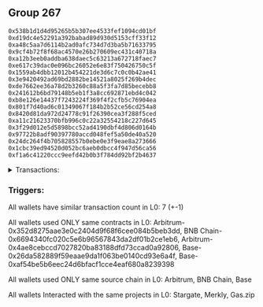 ## Group 267

```0x027854ef47602560672109cbd670b14592793001
0x538b1d1d4d95265b5b307ee4533fef1094cd01bf
0xd19dc4e52291a392babad89d930d5153cff33f12
0xa48c5aa7d6114b2ad0afc734d7d3ba5b71633795
0x9cf4b72f8f68ac4570e26b270609ec431c40718a
0xa12b3eeb0addba638daec5c63213a672718faec7
0xe617c39dac0e096bc26052e6e83f750426750c5f
0x1559ab4dbb12012b454221de3d6c7c0c0b42ae41
0x3e9420492ad69bd2882be14521a8025f269b4dec
0xde7662ee36a78d2b3260c88a5f3fa7d85becebb8
0x241612b6bd79148b5eb1f3a8cc692871ebd4c042
0xb8e126e14437f7243224f369f4f2cfb5c76904ea
0x801f7d40ad6c01349067f184b2b52ce56cd254a8
0x8420d81da972d24778c91f26390cea3f288f5ced
0xa11c21623370bfb996c0c22a32554218c227d645
0x3f29d012e5d5898bcc52ad4190dbf4d806d0164b
0x97722b8adf90397780accd048fef5a50de40a520
0x24dc264f4b705828557b0ebe0e3f9eae8a273666
0x1cbc39ed94520d052bc6aeb0dbcc4f947d56ca56
0xf1a6c41220ccc9eefd42b0b3f784dd92bf2b4637
```
<details>
<summary>Transactions:</summary>

Hashes: 

Wallet: 0x027854ef47602560672109cbd670b14592793001

       Hash: 0x311376020e48dddaa43748cc205712e80bd60ddb9734b7cc66f8232a1f3a2ece
         - source chain: Arbitrum
         - destination chain: BNB Chain
         - project: Stargate
         - contract: 0x352d8275aae3e0c2404d9f68f6cee084b5beb3dd
         - value USD: 32.84096666
       Hash: 0xe6ee7292cbfa85595e88bfc9d67b64a54daea209254fe2d44c4354ea1cfaea20
         - source chain: BNB Chain
         - destination chain: Base
         - project: Stargate
         - contract: 0x6694340fc020c5e6b96567843da2df01b2ce1eb6
         - value USD: 31.39422867
       Hash: 0xe7222e298f1dd2419020e35670a8eaad1a74d4da5185094e2b893e0fc56533b8
         - source chain: Arbitrum
         - destination chain: Aptos
         - project: Merkly
         - contract: 0x4ae8cebccd7027820ba83188dfd73ccad0a92806
       Hash: 0x9487adfb2ec0f5dc48dac19c47d1b8da3fa28d6ea9257423341f3c9f5dccaf3f
         - source chain: Base
         - destination chain: Base
         - project: Gas.zip
         - contract: 0x26da582889f59eaae9da1f063be0140cd93e6a4f
         - value USD: 4.997706627e-05
       Hash: 0xa7353366ee996e9cef33d39c7f3ab2404c922fa2446d97add1cff788cbd82eb3
         - source chain: Base
         - destination chain: Optimism
         - project: Stargate
         - contract: 0xaf54be5b6eec24d6bfacf1cce4eaf680a8239398
         - value USD: 20.34242265
       Hash: 0x0788a11c0d9ce9bf9cad54848c7b62e6bf13d2a1c3c9c275cf205b3cc21e8d5d
         - source chain: Base
         - destination chain: Scroll
         - project: Gas.zip
         - contract: 0x26da582889f59eaae9da1f063be0140cd93e6a4f
         - value USD: 9.623771898e-05
       Hash: 0x6fe1c51cfb3eb2358eb08a01df79954a8082c9aeb30c67598c95b60cadd99146
         - source chain: Base
         - destination chain: Optimism
         - project: Stargate
         - contract: 0xaf54be5b6eec24d6bfacf1cce4eaf680a8239398
         - value USD: 52.027082128
Wallet: 0x538b1d1d4d95265b5b307ee4533fef1094cd01bf

       Hash:0x61f4896e9435a6afdad0356c638e2de14e34eb89885f251f2b3e6a0469205d5b
         - source chain: Arbitrum
         - destination chain: BNB Chain
         - project: Stargate
         - contract: 0x352d8275aae3e0c2404d9f68f6cee084b5beb3dd
         - value USD: 32.490186931
       Hash:0x6525ac630eb321ee9939e7ebae55de1faa2e637d0285e003b78c12bc9e22070e
         - source chain: BNB Chain
         - destination chain: Base
         - project: Stargate
         - contract: 0x6694340fc020c5e6b96567843da2df01b2ce1eb6
         - value USD: 31.155759098
       Hash:0x21bd24a3dd262cf35bc67270f0c33b83a772d5105eaf00f6484c896b643426b6
         - source chain: Arbitrum
         - destination chain: Aptos
         - project: Merkly
         - contract: 0x4ae8cebccd7027820ba83188dfd73ccad0a92806
       Hash:0x27f4bcbe74425e7f2ebeaafca6b372b15fc4e1c56b85c9ca4ffe054ff708aa59
         - source chain: Base
         - destination chain: Metis
         - project: Gas.zip
         - contract: 0x26da582889f59eaae9da1f063be0140cd93e6a4f
         - value USD: 2.921662193e-06
       Hash:0x95a44bd9c45180d4a97e89b0393def1e0ffc9d239513311ed7e061ec95c00dba
         - source chain: Base
         - destination chain: Optimism
         - project: Stargate
         - contract: 0xaf54be5b6eec24d6bfacf1cce4eaf680a8239398
         - value USD: 11.156217058
       Hash:0x2f20ac3c3d94c5de267ec3bd2da785cc7bbb2c70563e9aa2c51ea4e2defc7049
         - source chain: Base
         - destination chain: Zora
         - project: Gas.zip
         - contract: 0x26da582889f59eaae9da1f063be0140cd93e6a4f
         - value USD: 4.668257014e-05
       Hash:0x9876d47af5b4522954eb32bc4a9c9ce46d163c79684bf9e44b2544d1e3c6c914
         - source chain: Base
         - destination chain: Optimism
         - project: Stargate
         - contract: 0xaf54be5b6eec24d6bfacf1cce4eaf680a8239398
         - value USD: 53.132775607
Wallet: 0xd19dc4e52291a392babad89d930d5153cff33f12

       Hash:0xd3ef474e99e374ce3ff49309ca940041bf3408a8d1100fc0ef4e2d831b2c4064
         - source chain: Arbitrum
         - destination chain: BNB Chain
         - project: Stargate
         - contract: 0x352d8275aae3e0c2404d9f68f6cee084b5beb3dd
         - value USD: 32.766479954
       Hash:0xdf5a1d55ac2963e255824a3f74ed8715206b1d8a055eef0b4ece44020b338ae6
         - source chain: BNB Chain
         - destination chain: Base
         - project: Stargate
         - contract: 0x6694340fc020c5e6b96567843da2df01b2ce1eb6
         - value USD: 31.353694454
       Hash:0x4e002956f010d8a52dc63f351ab160d5881fe046c4d42ae94f43adc5f071a963
         - source chain: Arbitrum
         - destination chain: Aptos
         - project: Merkly
         - contract: 0x4ae8cebccd7027820ba83188dfd73ccad0a92806
       Hash:0x181268bcd07d787446ef899f345c9635f1942019d06aca5d88c90cddca865954
         - source chain: Base
         - destination chain: Zora
         - project: Gas.zip
         - contract: 0x26da582889f59eaae9da1f063be0140cd93e6a4f
         - value USD: 5.863451082e-05
       Hash:0x5c97254696bfebd2db7b2e6ce742a548e8bd61002863d4fa2140726a13eb2eab
         - source chain: Base
         - destination chain: Optimism
         - project: Stargate
         - contract: 0xaf54be5b6eec24d6bfacf1cce4eaf680a8239398
         - value USD: 10.218223144
       Hash:0x44b3cd8c6f304f8e94b99977d91a1f964f2ff5fa0e618218eb5958834428f426
         - source chain: Base
         - destination chain: Scroll
         - project: Gas.zip
         - contract: 0x26da582889f59eaae9da1f063be0140cd93e6a4f
         - value USD: 0.0001587207385
       Hash:0x3921c1abdccdf55da1abc9df1da48f564f6b61ccb19723aec0a8a0992cd67adf
         - source chain: Base
         - destination chain: Optimism
         - project: Stargate
         - contract: 0xaf54be5b6eec24d6bfacf1cce4eaf680a8239398
         - value USD: 48.722835873
Wallet: 0xa48c5aa7d6114b2ad0afc734d7d3ba5b71633795

       Hash:0xf18b39201421fd82a0965f6c28b303bc63956ba9c2859065998502101903a87e
         - source chain: Arbitrum
         - destination chain: BNB Chain
         - project: Stargate
         - contract: 0x352d8275aae3e0c2404d9f68f6cee084b5beb3dd
         - value USD: 32.273313795
       Hash:0x1b0ccb35be08dcfb764e9b83cecf2d4732f0716874da0a76ee6a8d89b1814a87
         - source chain: BNB Chain
         - destination chain: Base
         - project: Stargate
         - contract: 0x6694340fc020c5e6b96567843da2df01b2ce1eb6
         - value USD: 30.86854205
       Hash:0x716753a79084fefd6f7871a1b178a3bcb70e84d57420c13929908f5fee37fcef
         - source chain: Arbitrum
         - destination chain: Aptos
         - project: Merkly
         - contract: 0x4ae8cebccd7027820ba83188dfd73ccad0a92806
       Hash:0x15eb73044d5710aa3ea3c6f967025bbff547f014a09f4c020d31d6899c988814
         - source chain: Base
         - destination chain: Base
         - project: Gas.zip
         - contract: 0x26da582889f59eaae9da1f063be0140cd93e6a4f
         - value USD: 0.0001671213954
       Hash:0x6758339cb1d8366099759db9c965fe51e9d1c3fe261863b5c221c633c346628e
         - source chain: Base
         - destination chain: Optimism
         - project: Stargate
         - contract: 0xaf54be5b6eec24d6bfacf1cce4eaf680a8239398
         - value USD: 10.370791314
       Hash:0x2eae7b0185e78b708176621f22f411ee03c9555e7d9bbb9ac136196cd21c7905
         - source chain: Base
         - destination chain: Scroll
         - project: Gas.zip
         - contract: 0x26da582889f59eaae9da1f063be0140cd93e6a4f
         - value USD: 0.0001597210793
       Hash:0x5e73bba672bfc8b6b016bf5c57f627ae682fbe8cf29034eb665a69e0b5b662d9
         - source chain: Base
         - destination chain: Optimism
         - project: Stargate
         - contract: 0xaf54be5b6eec24d6bfacf1cce4eaf680a8239398
         - value USD: 55.643037712
Wallet: 0x9cf4b72f8f68ac4570e26b270609ec431c40718a

       Hash:0x54e6fe4487626f14d033cb51e7df635bd5947b61b96d0a431225597940ae8faf
         - source chain: Arbitrum
         - destination chain: BNB Chain
         - project: Stargate
         - contract: 0x352d8275aae3e0c2404d9f68f6cee084b5beb3dd
         - value USD: 32.840431417
       Hash:0x6bcac72c4fbe5737ebc0958c71e4ec331e017f89a4838f6cdf11b64611d31b14
         - source chain: BNB Chain
         - destination chain: Base
         - project: Stargate
         - contract: 0x6694340fc020c5e6b96567843da2df01b2ce1eb6
         - value USD: 31.524335624
       Hash:0xcb1d6bf11cdf3d9d1bf560533ca71e6dc5a1abd9b4df87c4b9678d2f0273d8ff
         - source chain: Arbitrum
         - destination chain: Aptos
         - project: Merkly
         - contract: 0x4ae8cebccd7027820ba83188dfd73ccad0a92806
       Hash:0x0f17dbb28055fe5207fab23a4b56ec5fc225a638cca5b6301fb5c55774f615af
         - source chain: Base
         - destination chain: Arbitrum
         - project: Gas.zip
         - contract: 0x26da582889f59eaae9da1f063be0140cd93e6a4f
         - value USD: 0.0001620214467
       Hash:0x3c5f60fd901282b433efab68097c4af748f45d6ab7e1aad669dcbc53951193e8
         - source chain: Base
         - destination chain: Optimism
         - project: Stargate
         - contract: 0xaf54be5b6eec24d6bfacf1cce4eaf680a8239398
         - value USD: 10.895689889
       Hash:0xdc758672fc44064b18073ea6c759aee03c76967347eaa157d44a18ee06d1ce6f
         - source chain: Base
         - destination chain: Kava
         - project: Gas.zip
         - contract: 0x26da582889f59eaae9da1f063be0140cd93e6a4f
         - value USD: 2.55712897e-08
       Hash:0x2e62ae84ded2714fbb8c2696deb13a9ba828c327754f4e3ae85d541fd2b571ca
         - source chain: Base
         - destination chain: Optimism
         - project: Stargate
         - contract: 0xaf54be5b6eec24d6bfacf1cce4eaf680a8239398
         - value USD: 55.656851071
Wallet: 0xa12b3eeb0addba638daec5c63213a672718faec7

       Hash:0x8105f381cc3fd6a83344b73f6c96db488991925e24c729507f72f74104382213
         - source chain: Arbitrum
         - destination chain: BNB Chain
         - project: Stargate
         - contract: 0x352d8275aae3e0c2404d9f68f6cee084b5beb3dd
         - value USD: 32.691324946
       Hash:0x9dc709b058f381982becfc499a6f1fe87cc8abbfd747ad89cc6c6f2bb0e673b0
         - source chain: BNB Chain
         - destination chain: Base
         - project: Stargate
         - contract: 0x6694340fc020c5e6b96567843da2df01b2ce1eb6
         - value USD: 31.287730337
       Hash:0x51a02184cd70f4f04bedbda65f54ec64dda5e17729d3f6653f6355c84125869c
         - source chain: Arbitrum
         - destination chain: Aptos
         - project: Merkly
         - contract: 0x4ae8cebccd7027820ba83188dfd73ccad0a92806
       Hash:0x43ec6d5ee74f4b3283d0aae36e9fce324ce110d21f91051f0a9f4294187181ac
         - source chain: Base
         - destination chain: Kava
         - project: Gas.zip
         - contract: 0x26da582889f59eaae9da1f063be0140cd93e6a4f
         - value USD: 2.44555988e-08
       Hash:0x6385eeabd94c8865d24bbfd91c770f64cc5ff8cb813341be50a1a8490ef91e82
         - source chain: Base
         - destination chain: Optimism
         - project: Stargate
         - contract: 0xaf54be5b6eec24d6bfacf1cce4eaf680a8239398
         - value USD: 10.482434374
       Hash:0x162158258213b8a9b2366eb18d899557ae27da370e8629092ded0ab82016fbc5
         - source chain: Base
         - destination chain: Scroll
         - project: Gas.zip
         - contract: 0x26da582889f59eaae9da1f063be0140cd93e6a4f
         - value USD: 0.000127710174
       Hash:0x4d067b0f5c9f222b11dfd82de2ae55ca6de2618548b293c1d1ce9bec0ea884cf
         - source chain: Base
         - destination chain: Optimism
         - project: Stargate
         - contract: 0xaf54be5b6eec24d6bfacf1cce4eaf680a8239398
         - value USD: 53.418729812
Wallet: 0xe617c39dac0e096bc26052e6e83f750426750c5f

       Hash:0xabf910d064b7fe5e0ccf13a1102b36ecc2a149bf6632bb77820d0b1e5681c09a
         - source chain: Arbitrum
         - destination chain: BNB Chain
         - project: Stargate
         - contract: 0x352d8275aae3e0c2404d9f68f6cee084b5beb3dd
         - value USD: 32.422610352
       Hash:0x15d868e638d3891a80db79980c9eca8ec0c0d6cb1f94701d6542b05ffe331fc8
         - source chain: BNB Chain
         - destination chain: Base
         - project: Stargate
         - contract: 0x6694340fc020c5e6b96567843da2df01b2ce1eb6
         - value USD: 31.10497431
       Hash:0x08e8d37d6912d74c974df2a04ccd67ee297849943a1fee3119c4ecb4d410e2bb
         - source chain: Arbitrum
         - destination chain: Aptos
         - project: Merkly
         - contract: 0x4ae8cebccd7027820ba83188dfd73ccad0a92806
       Hash:0x7cfbc74a77b35e702f40c0b75bfb381a40205005503ff966a0bd976140ee5961
         - source chain: Base
         - destination chain: Arbitrum
         - project: Gas.zip
         - contract: 0x26da582889f59eaae9da1f063be0140cd93e6a4f
         - value USD: 4.864566439e-05
       Hash:0x274cac49814e5f42e5696bee519e8bb172fd82086f4201ff9eedbd570f055ab4
         - source chain: Base
         - destination chain: Optimism
         - project: Stargate
         - contract: 0xaf54be5b6eec24d6bfacf1cce4eaf680a8239398
         - value USD: 10.704999699
       Hash:0xba6815f3f81f504f277ece043a712c6a92476f7b38a12dd9e0826b90028b1825
         - source chain: Base
         - destination chain: Scroll
         - project: Gas.zip
         - contract: 0x26da582889f59eaae9da1f063be0140cd93e6a4f
         - value USD: 4.901669865e-05
       Hash:0x0a67d40ce96d742a969d61117f59033019a0d956e22dcf44da400429345f9914
         - source chain: Base
         - destination chain: Optimism
         - project: Stargate
         - contract: 0xaf54be5b6eec24d6bfacf1cce4eaf680a8239398
         - value USD: 58.000225692
Wallet: 0x1559ab4dbb12012b454221de3d6c7c0c0b42ae41

       Hash:0x4a8cdc27dd920cd9f82e5b7da1e7c59250778fe9f0756898fad0f5b4d1692fc1
         - source chain: Arbitrum
         - destination chain: BNB Chain
         - project: Stargate
         - contract: 0x352d8275aae3e0c2404d9f68f6cee084b5beb3dd
         - value USD: 32.584753722
       Hash:0x9fdeb15796a7ee88128f387e0dbbbd19c5f0f2fdb4f1729446cd401f39313b09
         - source chain: BNB Chain
         - destination chain: Base
         - project: Stargate
         - contract: 0x6694340fc020c5e6b96567843da2df01b2ce1eb6
         - value USD: 31.281274347
       Hash:0x12cde7fc192c605a44335e2c8639ec7efd21a21a9fb77cf997bb251eb9f84c05
         - source chain: Arbitrum
         - destination chain: Aptos
         - project: Merkly
         - contract: 0x4ae8cebccd7027820ba83188dfd73ccad0a92806
       Hash:0xe5b2a2156ca9d42a57060adfc722b3cbb1b8024fc7c0cc50f870c086664cf80c
         - source chain: Base
         - destination chain: Zora
         - project: Gas.zip
         - contract: 0x26da582889f59eaae9da1f063be0140cd93e6a4f
         - value USD: 2.432283219e-05
       Hash:0x93a42965e7555bbeff1cc11b25a67aa159a8db9277cc04a467cdde42f8fd14c5
         - source chain: Base
         - destination chain: Optimism
         - project: Stargate
         - contract: 0xaf54be5b6eec24d6bfacf1cce4eaf680a8239398
         - value USD: 10.994759089
       Hash:0x2170baa5c5803ba3743d4819131e817b4ec40f09a36a16f5439ba800d237c4fc
         - source chain: Base
         - destination chain: Scroll
         - project: Gas.zip
         - contract: 0x26da582889f59eaae9da1f063be0140cd93e6a4f
         - value USD: 8.802998941e-05
       Hash:0xb0ba868f316b6fc0eab9eece4e7e71cf655d3f0d079556b45819189bced84eb2
         - source chain: Base
         - destination chain: Optimism
         - project: Stargate
         - contract: 0xaf54be5b6eec24d6bfacf1cce4eaf680a8239398
         - value USD: 55.235858621
Wallet: 0x3e9420492ad69bd2882be14521a8025f269b4dec

       Hash:0x5577e128e3455455a4acecab8ac32fc002d12c3b2935fc2df048b51a84a3e626
         - source chain: Arbitrum
         - destination chain: BNB Chain
         - project: Stargate
         - contract: 0x352d8275aae3e0c2404d9f68f6cee084b5beb3dd
         - value USD: 32.834833885
       Hash:0xb019d07b039cb17d12b341db7d08e6a55afe90f728b1fe29c74462aabc078e44
         - source chain: BNB Chain
         - destination chain: Base
         - project: Stargate
         - contract: 0x6694340fc020c5e6b96567843da2df01b2ce1eb6
         - value USD: 31.531791767
       Hash:0xf676562d2310b2b73c99ae0e3dba53b81b4fd90e4630675028bc2d217f6d1ec2
         - source chain: Arbitrum
         - destination chain: Aptos
         - project: Merkly
         - contract: 0x4ae8cebccd7027820ba83188dfd73ccad0a92806
       Hash:0xf8c5e3ce053de7fd8d56f5146d79487283f26a0a5b6b71f45a49ded71b3f69de
         - source chain: Base
         - destination chain: Metis
         - project: Gas.zip
         - contract: 0x26da582889f59eaae9da1f063be0140cd93e6a4f
         - value USD: 1.674918412e-06
       Hash:0x41ce1257071c20c04491f4b2f53a5a882bb9fca3d911950c0d976aa4b56ad5f6
         - source chain: Base
         - destination chain: Optimism
         - project: Stargate
         - contract: 0xaf54be5b6eec24d6bfacf1cce4eaf680a8239398
         - value USD: 10.476828194
       Hash:0xff8cfbab1edc4ed73ccce7cd33f67bdbcd53cfe835722bce5f6d325ba6bae7cb
         - source chain: Base
         - destination chain: Base
         - project: Gas.zip
         - contract: 0x26da582889f59eaae9da1f063be0140cd93e6a4f
         - value USD: 0.0001650562301
       Hash:0xca4067ec747a47cd6e5b7e0062558f5f0249f57781de535480d4127510ebd630
         - source chain: Base
         - destination chain: Optimism
         - project: Stargate
         - contract: 0xaf54be5b6eec24d6bfacf1cce4eaf680a8239398
         - value USD: 54.226945529
Wallet: 0xde7662ee36a78d2b3260c88a5f3fa7d85becebb8

       Hash:0x76b9a59f62df9f1b415bd93588754de8b391636a4a15295cd88622ad05950042
         - source chain: Arbitrum
         - destination chain: BNB Chain
         - project: Stargate
         - contract: 0x352d8275aae3e0c2404d9f68f6cee084b5beb3dd
         - value USD: 32.198981159
       Hash:0x9cbe76e19d55be574932895f0ec2ed6dda4db75d2d74c408b1609e358bc11759
         - source chain: BNB Chain
         - destination chain: Base
         - project: Stargate
         - contract: 0x6694340fc020c5e6b96567843da2df01b2ce1eb6
         - value USD: 30.884807544
       Hash:0x4d17e7ae0df830d5197814a0b83672faafb58ae73b039b8601be119d72e610a8
         - source chain: Arbitrum
         - destination chain: Aptos
         - project: Merkly
         - contract: 0x4ae8cebccd7027820ba83188dfd73ccad0a92806
       Hash:0x015c821adc5a8baad48006869c337ef4be33cda43d9c16b29cfb9829f92c2478
         - source chain: Base
         - destination chain: Linea
         - project: Gas.zip
         - contract: 0x26da582889f59eaae9da1f063be0140cd93e6a4f
         - value USD: 0.000160059928
       Hash:0x7fe92e6f419f8c5baa1561c471131a2823818c283f26599d078612c339469de7
         - source chain: Base
         - destination chain: Optimism
         - project: Stargate
         - contract: 0xaf54be5b6eec24d6bfacf1cce4eaf680a8239398
         - value USD: 10.230596783
       Hash:0x1469545973fc68fb8f0bb5b03b79500cca4c72162506617aeb1bc10d32af11a3
         - source chain: Base
         - destination chain: Kava
         - project: Gas.zip
         - contract: 0x26da582889f59eaae9da1f063be0140cd93e6a4f
         - value USD: 3.42139279e-08
       Hash:0x21ec662e12529bb89cf8f6fb1e6a7d351ee35e198a24cfceda711be5c1f869a3
         - source chain: Base
         - destination chain: Optimism
         - project: Stargate
         - contract: 0xaf54be5b6eec24d6bfacf1cce4eaf680a8239398
         - value USD: 61.694504624
Wallet: 0x241612b6bd79148b5eb1f3a8cc692871ebd4c042

       Hash:0x8e052dd064006812001a9543984fa7ef1eeb970bafe45fb9ae661920f75354b3
         - source chain: Arbitrum
         - destination chain: BNB Chain
         - project: Stargate
         - contract: 0x352d8275aae3e0c2404d9f68f6cee084b5beb3dd
         - value USD: 32.333835181
       Hash:0x7b87a4d40bf3d9a1ee344a751aa359e06307f68fdd20d4d0d2e90253870fa1ea
         - source chain: BNB Chain
         - destination chain: Base
         - project: Stargate
         - contract: 0x6694340fc020c5e6b96567843da2df01b2ce1eb6
         - value USD: 30.933897073
       Hash:0x8b4a87b8f25e68963747964a6235b99fc686735e2c212c51488868b8444a1da6
         - source chain: Arbitrum
         - destination chain: Aptos
         - project: Merkly
         - contract: 0x4ae8cebccd7027820ba83188dfd73ccad0a92806
       Hash:0xd5a81b6d6d5be1ce4f3b591bf050a2ed5f510039341f471d61227fcacf24e944
         - source chain: Base
         - destination chain: Linea
         - project: Gas.zip
         - contract: 0x26da582889f59eaae9da1f063be0140cd93e6a4f
         - value USD: 8.473760893e-05
       Hash:0x2ca9f36611f0b405f07d1c65eb7d1fece68abef80bf2f9387da2eee1cbf0a762
         - source chain: Base
         - destination chain: Optimism
         - project: Stargate
         - contract: 0xaf54be5b6eec24d6bfacf1cce4eaf680a8239398
         - value USD: 10.392895679
       Hash:0x327c7a8a249c10478d015302a9ea12366f812c81be1978f48d4d2baa7e711fe1
         - source chain: Base
         - destination chain: Scroll
         - project: Gas.zip
         - contract: 0x26da582889f59eaae9da1f063be0140cd93e6a4f
         - value USD: 4.366574686e-05
       Hash:0xa5268e320e5d176e6054b301062a8e9cd3574ab0e73665fe11b28bc296de5606
         - source chain: Base
         - destination chain: Optimism
         - project: Stargate
         - contract: 0xaf54be5b6eec24d6bfacf1cce4eaf680a8239398
         - value USD: 49.176540134
Wallet: 0xb8e126e14437f7243224f369f4f2cfb5c76904ea

       Hash:0x6ad61ad06a7702e5e180e4cedfe9a6e7807faa94404f6c10ecc15c4067712e93
         - source chain: Arbitrum
         - destination chain: BNB Chain
         - project: Stargate
         - contract: 0x352d8275aae3e0c2404d9f68f6cee084b5beb3dd
         - value USD: 32.482387401
       Hash:0xa9dbe4b55a244315e476e8e38b6bfb7617ecac846d318760236ce570b16aa9f2
         - source chain: BNB Chain
         - destination chain: Base
         - project: Stargate
         - contract: 0x6694340fc020c5e6b96567843da2df01b2ce1eb6
         - value USD: 31.03612275
       Hash:0x08befa189741cc0af212d033e08b3c5da5672b335643af379999d5115eff1322
         - source chain: Arbitrum
         - destination chain: Aptos
         - project: Merkly
         - contract: 0x4ae8cebccd7027820ba83188dfd73ccad0a92806
       Hash:0xf88fb7474074aae454f1953a572611acb44a31627342fb14285a8272e926325f
         - source chain: Base
         - destination chain: Arbitrum
         - project: Gas.zip
         - contract: 0x26da582889f59eaae9da1f063be0140cd93e6a4f
         - value USD: 0.0001541753718
       Hash:0x660e30d813533670fe3d007d62521555368f8a44368a232aa131fd8eb4a4af2d
         - source chain: Base
         - destination chain: Optimism
         - project: Stargate
         - contract: 0xaf54be5b6eec24d6bfacf1cce4eaf680a8239398
         - value USD: 11.074887411
       Hash:0x225f0e09c0419d98101bd29c91f8f4a41749e7197123f7e4b987fe7cfae90119
         - source chain: Base
         - destination chain: Metis
         - project: Gas.zip
         - contract: 0x26da582889f59eaae9da1f063be0140cd93e6a4f
         - value USD: 3.217878699e-06
       Hash:0x30752e1d7f495ff0a32edd28aa067942d27455039478f72a2ba12b01a5fed840
         - source chain: Base
         - destination chain: Optimism
         - project: Stargate
         - contract: 0xaf54be5b6eec24d6bfacf1cce4eaf680a8239398
         - value USD: 55.235166013
Wallet: 0x801f7d40ad6c01349067f184b2b52ce56cd254a8

       Hash:0x4260b55788e0679c21ba126192a2b28cbda378386077856b3e1be3570ec13e17
         - source chain: Arbitrum
         - destination chain: BNB Chain
         - project: Stargate
         - contract: 0x352d8275aae3e0c2404d9f68f6cee084b5beb3dd
         - value USD: 32.411648392
       Hash:0x7aaeb0361296974e6f303825443e1c56c6a5f4f6df28d161910ec7a2334ce44b
         - source chain: BNB Chain
         - destination chain: Base
         - project: Stargate
         - contract: 0x6694340fc020c5e6b96567843da2df01b2ce1eb6
         - value USD: 30.907087961
       Hash:0x27d8f7040f7339204bb5b32416af157fb0812ac65f84a12182eea130aaf898ec
         - source chain: Arbitrum
         - destination chain: Aptos
         - project: Merkly
         - contract: 0x4ae8cebccd7027820ba83188dfd73ccad0a92806
       Hash:0x08d19cbe63e3c8cfc81548b38e5f64e36bf66a9698f051ec824dbe9495d77a04
         - source chain: Base
         - destination chain: Linea
         - project: Gas.zip
         - contract: 0x26da582889f59eaae9da1f063be0140cd93e6a4f
         - value USD: 0.0001514292456
       Hash:0x150dca8c4bbb139626c2eab41edcbcaef9b1ce5c36ef75d8ff37309aaf778522
         - source chain: Base
         - destination chain: Optimism
         - project: Stargate
         - contract: 0xaf54be5b6eec24d6bfacf1cce4eaf680a8239398
         - value USD: 11.070362424
       Hash:0x8ae68c0c926f14117c4f4261b93acdefaf20911e0481a6bde5e0df3a5e1299db
         - source chain: Base
         - destination chain: Zora
         - project: Gas.zip
         - contract: 0x26da582889f59eaae9da1f063be0140cd93e6a4f
         - value USD: 7.299846231e-05
       Hash:0xd8baab9ab5928f68ef65aa9db5103bfefa1ab15bea5ae6b5ca69a5e427e67c6e
         - source chain: Base
         - destination chain: Optimism
         - project: Stargate
         - contract: 0xaf54be5b6eec24d6bfacf1cce4eaf680a8239398
         - value USD: 53.115722069
Wallet: 0x8420d81da972d24778c91f26390cea3f288f5ced

       Hash:0xf25854e19cdd18fa8c5a147f26692cb8de1f93994413035cfe76067080e8001d
         - source chain: Arbitrum
         - destination chain: BNB Chain
         - project: Stargate
         - contract: 0x352d8275aae3e0c2404d9f68f6cee084b5beb3dd
         - value USD: 32.618258884
       Hash:0xe2e047db742b0c770de775fbe377d46752a26a3c8a5ad424020bdf03d6cc0f74
         - source chain: BNB Chain
         - destination chain: Base
         - project: Stargate
         - contract: 0x6694340fc020c5e6b96567843da2df01b2ce1eb6
         - value USD: 31.181368025
       Hash:0x1a8a054bbba177cd5dbb51563484f5879065d4cd68f152e9b310a85324125952
         - source chain: Arbitrum
         - destination chain: Aptos
         - project: Merkly
         - contract: 0x4ae8cebccd7027820ba83188dfd73ccad0a92806
       Hash:0xe09f2e6b8a3712930825611e465e32df16edc629fd27695cce48138266b48fdf
         - source chain: Base
         - destination chain: Base
         - project: Gas.zip
         - contract: 0x26da582889f59eaae9da1f063be0140cd93e6a4f
         - value USD: 0.0001428871239
       Hash:0xf594893fbfafb3c75eea1eaae4c4851463410a5e5ea2c4e01281a35427549a12
         - source chain: Base
         - destination chain: Optimism
         - project: Stargate
         - contract: 0xaf54be5b6eec24d6bfacf1cce4eaf680a8239398
         - value USD: 10.846195333
       Hash:0x1f2164f00f4823584dc7a410576c1ba790f4d8632e94353bc021367dff469112
         - source chain: Base
         - destination chain: Kava
         - project: Gas.zip
         - contract: 0x26da582889f59eaae9da1f063be0140cd93e6a4f
         - value USD: 2.962761048e-08
       Hash:0xb81122b949ccc704a30b44d8deb87d3a54ecba88670558dcf6c942fbad9d4010
         - source chain: Base
         - destination chain: Optimism
         - project: Stargate
         - contract: 0xaf54be5b6eec24d6bfacf1cce4eaf680a8239398
         - value USD: 54.307369155
Wallet: 0xa11c21623370bfb996c0c22a32554218c227d645

       Hash:0x4a782b820f9481f0d0caf75a7eef727875c707baced35940c29ebc6d29766a0f
         - source chain: Arbitrum
         - destination chain: BNB Chain
         - project: Stargate
         - contract: 0x352d8275aae3e0c2404d9f68f6cee084b5beb3dd
         - value USD: 32.745800597
       Hash:0xb50637f8f9b8305f6033bb78b720e1b0226b83f0ba84516bc60b8a647b8c8c92
         - source chain: BNB Chain
         - destination chain: Base
         - project: Stargate
         - contract: 0x6694340fc020c5e6b96567843da2df01b2ce1eb6
         - value USD: 31.341955653
       Hash:0x013ec824d877ef73111bb5c5edd5abd8b2da991231a743c2814d7d700d3e7b8c
         - source chain: Arbitrum
         - destination chain: Aptos
         - project: Merkly
         - contract: 0x4ae8cebccd7027820ba83188dfd73ccad0a92806
       Hash:0xfe2d989e63cda6294f371738f483a4e086a3e030eade968404acfee296661384
         - source chain: Base
         - destination chain: Arbitrum
         - project: Gas.zip
         - contract: 0x26da582889f59eaae9da1f063be0140cd93e6a4f
         - value USD: 0.000161729382
       Hash:0x03df781db0512bfe1efdc37c42f3b27bae241133a9d5f2681847a8a4cbfd8d33
         - source chain: Base
         - destination chain: Optimism
         - project: Stargate
         - contract: 0xaf54be5b6eec24d6bfacf1cce4eaf680a8239398
         - value USD: 10.541179126
       Hash:0xa8aa0147c807530c546bbbd9bf8514f06382c8b8332688e0004a225c69d965cf
         - source chain: Base
         - destination chain: Arbitrum
         - project: Gas.zip
         - contract: 0x26da582889f59eaae9da1f063be0140cd93e6a4f
         - value USD: 7.899833592e-05
       Hash:0xf1ce95a0822038df54a04156e715e655423ca86464174f6e7befa1c350428779
         - source chain: Base
         - destination chain: Optimism
         - project: Stargate
         - contract: 0xaf54be5b6eec24d6bfacf1cce4eaf680a8239398
         - value USD: 48.760699969
Wallet: 0x3f29d012e5d5898bcc52ad4190dbf4d806d0164b

       Hash:0x341a8630a5f8957bfedae4a5269097fe2d32eabafa542f09f4bc3e023343383e
         - source chain: Arbitrum
         - destination chain: BNB Chain
         - project: Stargate
         - contract: 0x352d8275aae3e0c2404d9f68f6cee084b5beb3dd
         - value USD: 32.870970236
       Hash:0x69e278a357e40f176cf9da00691f23f9260ed6c312aa159c44bf8a3d3d014f82
         - source chain: BNB Chain
         - destination chain: Base
         - project: Stargate
         - contract: 0x6694340fc020c5e6b96567843da2df01b2ce1eb6
         - value USD: 31.469598229
       Hash:0x4b2e399373006b57dc419d3d0a23b49a668b7e93f3d19e93965e7d0ab1a6fc48
         - source chain: Arbitrum
         - destination chain: Aptos
         - project: Merkly
         - contract: 0x4ae8cebccd7027820ba83188dfd73ccad0a92806
       Hash:0x346170d5151238796ebcf370e447d677bca0a2f94ab805918410751ca880c594
         - source chain: Base
         - destination chain: Zora
         - project: Gas.zip
         - contract: 0x26da582889f59eaae9da1f063be0140cd93e6a4f
         - value USD: 5.966715064e-05
       Hash:0x965aca60212930c012244cca2db6cf4a609af6659decf19b7973b4bfcc4c463b
         - source chain: Base
         - destination chain: Optimism
         - project: Stargate
         - contract: 0xaf54be5b6eec24d6bfacf1cce4eaf680a8239398
         - value USD: 10.652421744
       Hash:0xba2c464914a02e73dba372b1da4b4b51a2050178d33d9558e416635d2649728d
         - source chain: Base
         - destination chain: Zora
         - project: Gas.zip
         - contract: 0x26da582889f59eaae9da1f063be0140cd93e6a4f
         - value USD: 4.599903104e-05
       Hash:0x7a8c2bf7fbae16180ba924bbdc303b01fa7a3681f83e3274ddbd7e33fa5c4f73
         - source chain: Base
         - destination chain: Optimism
         - project: Stargate
         - contract: 0xaf54be5b6eec24d6bfacf1cce4eaf680a8239398
         - value USD: 56.469684505
Wallet: 0x97722b8adf90397780accd048fef5a50de40a520

       Hash:0x0ee46fd73c8e878b5e942b42e9d7dea0b5c449ceda51a54fe7a2701a16166ce3
         - source chain: Arbitrum
         - destination chain: BNB Chain
         - project: Stargate
         - contract: 0x352d8275aae3e0c2404d9f68f6cee084b5beb3dd
         - value USD: 32.539022029
       Hash:0xf131efba5741f50fc14976fa22d87dd69d9acce6d544572bc131ef6dc25681ff
         - source chain: BNB Chain
         - destination chain: Base
         - project: Stargate
         - contract: 0x6694340fc020c5e6b96567843da2df01b2ce1eb6
         - value USD: 31.078448242
       Hash:0xf7ab697678d987b44cd42be7d00a259b09934b016b2a30a486c1eb892884b312
         - source chain: Arbitrum
         - destination chain: Aptos
         - project: Merkly
         - contract: 0x4ae8cebccd7027820ba83188dfd73ccad0a92806
       Hash:0xc5acc36bcf5b542a72c22cae3b2ec42004eea3febb497e0e78f937a670e20571
         - source chain: Base
         - destination chain: Kava
         - project: Gas.zip
         - contract: 0x26da582889f59eaae9da1f063be0140cd93e6a4f
         - value USD: 4.611880132e-08
       Hash:0x89133f7c41ae6ff5c86f441e44298699a88aa5dec7cac36541f4117e74842771
         - source chain: Base
         - destination chain: Optimism
         - project: Stargate
         - contract: 0xaf54be5b6eec24d6bfacf1cce4eaf680a8239398
         - value USD: 10.189591585
       Hash:0x52c74910470cedc32db2e6d9376bf28149b19dea294cdec6f78b5391bec34b26
         - source chain: Base
         - destination chain: Kava
         - project: Gas.zip
         - contract: 0x26da582889f59eaae9da1f063be0140cd93e6a4f
         - value USD: 4.283620463e-08
       Hash:0x1dbdf62b7e283de4d290fe3ffe2017a6805e98f63f2717a47b8dc6ce36d0afdd
         - source chain: Base
         - destination chain: Optimism
         - project: Stargate
         - contract: 0xaf54be5b6eec24d6bfacf1cce4eaf680a8239398
         - value USD: 53.166519968
Wallet: 0x24dc264f4b705828557b0ebe0e3f9eae8a273666

       Hash:0xb5a6918988d2581bb6b5cd565ae0c86a7f18781b794d127ea5f9fbcd3f8c43c6
         - source chain: Arbitrum
         - destination chain: BNB Chain
         - project: Stargate
         - contract: 0x352d8275aae3e0c2404d9f68f6cee084b5beb3dd
         - value USD: 32.733585069
       Hash:0x5dea972eb33cad82944b38741f5024b6a9ab6fac56cfd8f79ec342311e177460
         - source chain: BNB Chain
         - destination chain: Base
         - project: Stargate
         - contract: 0x6694340fc020c5e6b96567843da2df01b2ce1eb6
         - value USD: 31.326926349
       Hash:0xe4d280cd731c33eeb0fba85df2817636720f39f74c809951d612c5767f80c3ff
         - source chain: Arbitrum
         - destination chain: Aptos
         - project: Merkly
         - contract: 0x4ae8cebccd7027820ba83188dfd73ccad0a92806
       Hash:0x157b1f24678500cfe70ca7c6b786e976065ddfa1028a3cad3c6bd5f39850e17c
         - source chain: Base
         - destination chain: Metis
         - project: Gas.zip
         - contract: 0x26da582889f59eaae9da1f063be0140cd93e6a4f
         - value USD: 2.052719558e-06
       Hash:0xdc1b944b3152056632f3d2570745f8c8bde28d3880d013a559e876efad7e23e9
         - source chain: Base
         - destination chain: Optimism
         - project: Stargate
         - contract: 0xaf54be5b6eec24d6bfacf1cce4eaf680a8239398
         - value USD: 10.274565248
       Hash:0x5c2847653c2d3d46941cc8043a19e86ef349442e60d43fe6742459b8ad71782d
         - source chain: Base
         - destination chain: Base
         - project: Gas.zip
         - contract: 0x26da582889f59eaae9da1f063be0140cd93e6a4f
         - value USD: 0.0001666631559
       Hash:0xefdba79c28f3fd0874c3a3fbf9cba732d3b975a991ef93d0c99bc3d00a57039b
         - source chain: Base
         - destination chain: Optimism
         - project: Stargate
         - contract: 0xaf54be5b6eec24d6bfacf1cce4eaf680a8239398
         - value USD: 51.570700182
Wallet: 0x1cbc39ed94520d052bc6aeb0dbcc4f947d56ca56

       Hash:0x07184646159ed156660d49dc5ea6ae3dbd218f097a6da8c1b2c631568938202f
         - source chain: Arbitrum
         - destination chain: BNB Chain
         - project: Stargate
         - contract: 0x352d8275aae3e0c2404d9f68f6cee084b5beb3dd
         - value USD: 32.805998837
       Hash:0x4dc2a6e2b66f32d99eb1c290733720d6b747b3556bbe2b13b6a8e08731c81e4b
         - source chain: BNB Chain
         - destination chain: Base
         - project: Stargate
         - contract: 0x6694340fc020c5e6b96567843da2df01b2ce1eb6
         - value USD: 31.295688558
       Hash:0x6b82ae401673d64b8353bbab373fab3abdeb3a68bf97d913555910fc1a50ab86
         - source chain: Arbitrum
         - destination chain: Aptos
         - project: Merkly
         - contract: 0x4ae8cebccd7027820ba83188dfd73ccad0a92806
       Hash:0x6001bdc0c20f30505721e3cde630dc96d892749b1090348d1ac68346b8793ac4
         - source chain: Base
         - destination chain: Scroll
         - project: Gas.zip
         - contract: 0x26da582889f59eaae9da1f063be0140cd93e6a4f
         - value USD: 0.0001947033337
       Hash:0x1d3df38e83d97cd89fd13f7d6a0e3148f77b4a16c773f52b5835d6e9c5f1ef36
         - source chain: Base
         - destination chain: Optimism
         - project: Stargate
         - contract: 0xaf54be5b6eec24d6bfacf1cce4eaf680a8239398
         - value USD: 10.406951172
       Hash:0x275dd4d1fd99a625b4c32075a680365860b74daf8242bbc53d38c66df7d02af6
         - source chain: Base
         - destination chain: Zora
         - project: Gas.zip
         - contract: 0x26da582889f59eaae9da1f063be0140cd93e6a4f
         - value USD: 7.866500961e-05
       Hash:0x2c1a9e2643bb972c1ce8a61cd9d06273d582e7fdbe50baf3b9bb180300d97a37
         - source chain: Base
         - destination chain: Optimism
         - project: Stargate
         - contract: 0xaf54be5b6eec24d6bfacf1cce4eaf680a8239398
         - value USD: 50.511955002
Wallet: 0xf1a6c41220ccc9eefd42b0b3f784dd92bf2b4637

       Hash:0x2fa5709cb343bdf763bddc46574fdc34cd5e6b05deea08cecf0dcf7b172bedd7
         - source chain: Arbitrum
         - destination chain: BNB Chain
         - project: Stargate
         - contract: 0x352d8275aae3e0c2404d9f68f6cee084b5beb3dd
         - value USD: 32.788321838
       Hash:0x5f08ff0eebc6f75454bcbef2157ce45c37fe192d7b84fbb9387305ebecbbe1a4
         - source chain: BNB Chain
         - destination chain: Base
         - project: Stargate
         - contract: 0x6694340fc020c5e6b96567843da2df01b2ce1eb6
         - value USD: 31.249072409
       Hash:0x081cf4c4f79365f8602f907cec2029dc36ecbfa4fcc6fe6961dcd9a8c8964326
         - source chain: Arbitrum
         - destination chain: Aptos
         - project: Merkly
         - contract: 0x4ae8cebccd7027820ba83188dfd73ccad0a92806
       Hash:0xdfb6e4fcb925010b736937ee69d8d35c81b9f82d00c7ecb5d2a10262332a3f52
         - source chain: Base
         - destination chain: Metis
         - project: Gas.zip
         - contract: 0x26da582889f59eaae9da1f063be0140cd93e6a4f
         - value USD: 5.918884615e-06
       Hash:0x28e105874629e2af6f68d36c8047a3dde15c6f889b5178077b8e16d704f04246
         - source chain: Base
         - destination chain: Optimism
         - project: Stargate
         - contract: 0xaf54be5b6eec24d6bfacf1cce4eaf680a8239398
         - value USD: 10.655625275
       Hash:0xe245bf23524324706dadc7ac11538910f8ac9837dddec3562f791bf6b9d7b839
         - source chain: Base
         - destination chain: Linea
         - project: Gas.zip
         - contract: 0x26da582889f59eaae9da1f063be0140cd93e6a4f
         - value USD: 0.0001535186298
       Hash:0x7cd7d3319c1b6140872a4c29e3ad05a17c1b4f1abd39904f9737104f38a26e4b
         - source chain: Base
         - destination chain: Optimism
         - project: Stargate
         - contract: 0xaf54be5b6eec24d6bfacf1cce4eaf680a8239398
         - value USD: 58.692423128

</details>


### Triggers: 
All wallets have similar transaction count in L0: 7 (+-1)

All wallets used ONLY same contracts in L0: Arbitrum-0x352d8275aae3e0c2404d9f68f6cee084b5beb3dd, BNB Chain-0x6694340fc020c5e6b96567843da2df01b2ce1eb6, Arbitrum-0x4ae8cebccd7027820ba83188dfd73ccad0a92806, Base-0x26da582889f59eaae9da1f063be0140cd93e6a4f, Base-0xaf54be5b6eec24d6bfacf1cce4eaf680a8239398

All wallets used ONLY same source chain in L0: Arbitrum, BNB Chain, Base

All wallets Interacted with the same projects in L0: Stargate, Merkly, Gas.zip

